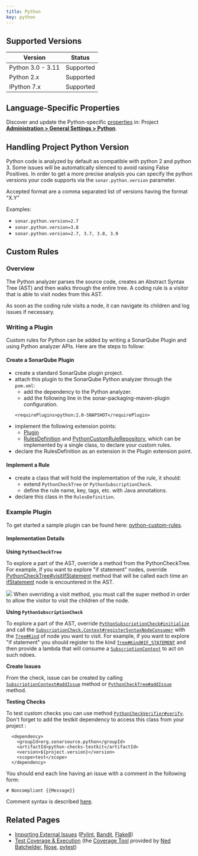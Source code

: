 ```yaml
---
title: Python
key: python
---
```


<!-- static -->
<!-- update_center:python -->
<!-- /static -->  


## Supported Versions

| Version           | Status    |
|-------------------|-----------|
| Python 3.0 - 3.11 | Supported |
| Python 2.x        | Supported |
| IPython 7.x       | Supported |

## Language-Specific Properties

Discover and update the Python-specific [properties](/analysis/analysis-parameters/) in: <!-- sonarcloud -->Project <!-- /sonarcloud --> **[Administration > General Settings > Python](/#sonarqube-admin#/admin/settings?category=python)**.

## Handling Project Python Version

Python code is analyzed by default as compatible with python 2 and python 3. Some issues will be automatically silenced to avoid raising False Positives.
In order to get a more precise analysis you can specify the python versions your code supports via the `sonar.python.version` parameter.

Accepted format are a comma separated list of versions having the format "X.Y"

Examples: 
  * `sonar.python.version=2.7`
  * `sonar.python.version=3.8` 
  * `sonar.python.version=2.7, 3.7, 3.8, 3.9`

<!-- sonarqube -->
## Custom Rules

### Overview

The Python analyzer parses the source code, creates an Abstract Syntax Tree (AST) and then walks through the entire tree. A coding rule is a visitor that is able to visit nodes from this AST.

As soon as the coding rule visits a node, it can navigate its children and log issues if necessary.

### Writing a Plugin

Custom rules for Python can be added by writing a SonarQube Plugin and using Python analyzer APIs.
Here are the steps to follow:

#### Create a SonarQube Plugin

* create a standard SonarQube plugin project.
* attach this plugin to the SonarQube Python analyzer through the `pom.xml`:
  * add the dependency to the Python analyzer.
  * add the following line in the sonar-packaging-maven-plugin configuration.
  ```
  <requirePlugins>python:2.0-SNAPSHOT</requirePlugin>
  ```
* implement the following extension points:
  * [Plugin](https://javadocs.sonarsource.org/latest/org/sonar/api/Plugin.html)
  * [RulesDefinition](https://javadocs.sonarsource.org/latest/org/sonar/api/server/rule/RulesDefinition.html) and [PythonCustomRuleRepository](https://github.com/SonarSource/sonar-python/blob/master/python-frontend/src/main/java/org/sonar/plugins/python/api/PythonCustomRuleRepository.java), which can be implemented by a single class, to declare your custom rules.
* declare the RulesDefinition as an extension in the Plugin extension point.

#### Implement a Rule

* create a class that will hold the implementation of the rule, it should:
  * extend `PythonCheckTree` or `PythonSubscriptionCheck`.
  * define the rule name, key, tags, etc. with Java annotations.
* declare this class in the `RulesDefinition`.

### Example Plugin

To get started a sample plugin can be found here: [python-custom-rules](https://github.com/SonarSource/sonar-custom-rules-examples/tree/master/python-custom-rules).

####  Implementation Details

**Using `PythonCheckTree`**

To explore a part of the AST, override a method from the PythonCheckTree. For example, if you want to explore "if statement" nodes, override [PythonCheckTree#visitIfStatement](https://github.com/SonarSource/sonar-python/blob/39b6126e9fdef42b93004cf6cc5818e861051334/python-frontend/src/main/java/org/sonar/plugins/python/api/tree/BaseTreeVisitor.java#L56) method that will be called each time an [ifStatement](https://github.com/SonarSource/sonar-python/blob/master/python-frontend/src/main/java/org/sonar/plugins/python/api/tree/IfStatement.java) node is encountered in the AST.

![](/images/exclamation.svg) When overriding a visit method, you must call the super method in order to allow the visitor to visit the children of the node.

**Using `PythonSubscriptionCheck`**

To explore a part of the AST, override [`PythonSubscriptionCheck#initialize`](https://github.com/SonarSource/sonar-python/blob/master/python-frontend/src/main/java/org/sonar/plugins/python/api/SubscriptionCheck.java#L26) and call the [`SubscriptionCheck.Context#registerSyntaxNodeConsumer`](https://github.com/SonarSource/sonar-python/blob/master/python-frontend/src/main/java/org/sonar/plugins/python/api/SubscriptionCheck.java) with the [`Tree#Kind`](https://github.com/SonarSource/sonar-python/blob/master/python-frontend/src/main/java/org/sonar/plugins/python/api/tree/Tree.java#L42) of node you want to visit. For example, if you want to explore "if statement" you should register to the kind [`Tree#Kind#IF_STATEMENT`](https://github.com/SonarSource/sonar-python/blob/master/python-frontend/src/main/java/org/sonar/plugins/python/api/tree/Tree.java#L97) and then provide a lambda that will consume a [`SubscriptionContext`](https://github.com/SonarSource/sonar-python/blob/master/python-frontend/src/main/java/org/sonar/plugins/python/api/SubscriptionContext.java#L27) to act on such ndoes.

**Create Issues**

From the check, issue can be created by calling [`SubscriptionContext#addIssue`](https://github.com/SonarSource/sonar-python/blob/master/python-frontend/src/main/java/org/sonar/plugins/python/api/SubscriptionContext.java#L30) method or  [`PythonCheckTree#addIssue`](https://github.com/SonarSource/sonar-python/blob/master/python-frontend/src/main/java/org/sonar/plugins/python/api/PythonCheckTree.java#L36) method.

**Testing Checks**

To test custom checks you can use method [`PythonCheckVerifier#verify`](https://github.com/SonarSource/sonar-python/blob/master/python-checks-testkit/src/main/java/org/sonar/python/checks/utils/PythonCheckVerifier.java). Don't forget to add the testkit dependency to access this class from your project : 
  ```
    <dependency>
	  <groupId>org.sonarsource.python</groupId>
	  <artifactId>python-checks-testkit</artifactId>
	  <version>${project.version}</version>
	  <scope>test</scope>
    </dependency>
  ```

You should end each line having an issue with a comment in the following form:

```
# Noncompliant {{Message}}
```

Comment syntax is described [here](https://github.com/SonarSource/sonar-analyzer-commons/blob/master/test-commons/README.md).

<!-- /sonarqube -->

## Related Pages
* [Importing External Issues](/analysis/external-issues/) ([Pylint](https://pylint.pycqa.org/), [Bandit](https://github.com/PyCQA/bandit/blob/master/README.rst), [Flake8](https://flake8.pycqa.org/en/latest/))
* [Test Coverage & Execution](/analysis/coverage/) (the [Coverage Tool](https://coverage.readthedocs.io/en/stable/api.html) provided by [Ned Batchelder](https://nedbatchelder.com/), [Nose](https://nose.readthedocs.io/), [pytest](https://docs.pytest.org/))

